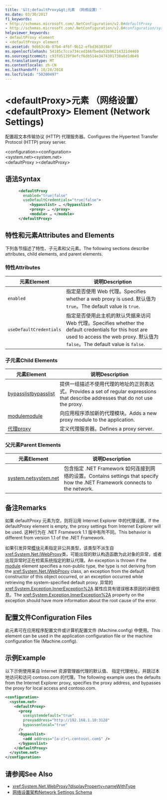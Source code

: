 ```yaml
---
title: '&lt;defaultProxy&gt;元素 （网络设置）'
ms.date: 03/30/2017
f1_keywords:
- http://schemas.microsoft.com/.NetConfiguration/v2.0#defaultProxy
- http://schemas.microsoft.com/.NetConfiguration/v2.0#configuration/system.net/defaultProxy
helpviewer_keywords:
- defaultProxy element
- <defaultProxy> element
ms.assetid: 9d663c4b-07b4-4f6f-9b12-efbd3630354f
ms.openlocfilehash: 54185c7cca734ced166fbe0a52b96214321d4469
ms.sourcegitcommit: c93fd5139f9efcf6db514e3474301738a6d1d649
ms.translationtype: MT
ms.contentlocale: zh-CN
ms.lasthandoff: 10/28/2018
ms.locfileid: "50200497"
---
```

# <a name="ltdefaultproxygt-element-network-settings"></a><span data-ttu-id="37f3d-102">&lt;defaultProxy&gt;元素 （网络设置）</span><span class="sxs-lookup"><span data-stu-id="37f3d-102">&lt;defaultProxy&gt; Element (Network Settings)</span></span>
<span data-ttu-id="37f3d-103">配置超文本传输协议 (HTTP) 代理服务器。</span><span class="sxs-lookup"><span data-stu-id="37f3d-103">Configures the Hypertext Transfer Protocol (HTTP) proxy server.</span></span>  
  
 <span data-ttu-id="37f3d-104">\<configuration></span><span class="sxs-lookup"><span data-stu-id="37f3d-104">\<configuration></span></span>  
<span data-ttu-id="37f3d-105">\<system.net></span><span class="sxs-lookup"><span data-stu-id="37f3d-105">\<system.net></span></span>  
<span data-ttu-id="37f3d-106">\<defaultProxy ></span><span class="sxs-lookup"><span data-stu-id="37f3d-106">\<defaultProxy></span></span>  
  
## <a name="syntax"></a><span data-ttu-id="37f3d-107">语法</span><span class="sxs-lookup"><span data-stu-id="37f3d-107">Syntax</span></span>  
  
```xml  
      <defaultProxy  
        enabled="true|false"  
        useDefaultCredentials="true|false">  
           <bypasslist> … </bypasslist>  
           <proxy> … </proxy>  
           <module> … </module>  
      </defaultProxy>
```  
  
## <a name="attributes-and-elements"></a><span data-ttu-id="37f3d-108">特性和元素</span><span class="sxs-lookup"><span data-stu-id="37f3d-108">Attributes and Elements</span></span>  
 <span data-ttu-id="37f3d-109">下列各节描述了特性、子元素和父元素。</span><span class="sxs-lookup"><span data-stu-id="37f3d-109">The following sections describe attributes, child elements, and parent elements.</span></span>  
  
### <a name="attributes"></a><span data-ttu-id="37f3d-110">特性</span><span class="sxs-lookup"><span data-stu-id="37f3d-110">Attributes</span></span>  
  
|<span data-ttu-id="37f3d-111">**元素**</span><span class="sxs-lookup"><span data-stu-id="37f3d-111">**Element**</span></span>|<span data-ttu-id="37f3d-112">**说明**</span><span class="sxs-lookup"><span data-stu-id="37f3d-112">**Description**</span></span>|  
|-----------------|---------------------|  
|`enabled`|<span data-ttu-id="37f3d-113">指定是否使用 Web 代理。</span><span class="sxs-lookup"><span data-stu-id="37f3d-113">Specifies whether a web proxy is used.</span></span> <span data-ttu-id="37f3d-114">默认值为 `true`。</span><span class="sxs-lookup"><span data-stu-id="37f3d-114">The default value is `true`.</span></span>|  
|`useDefaultCredentials`|<span data-ttu-id="37f3d-115">指定是否使用此主机的默认凭据来访问 Web 代理。</span><span class="sxs-lookup"><span data-stu-id="37f3d-115">Specifies whether the default credentials for this host are used to access the web proxy.</span></span> <span data-ttu-id="37f3d-116">默认值为 `false`。</span><span class="sxs-lookup"><span data-stu-id="37f3d-116">The default value is `false`.</span></span>|  
  
### <a name="child-elements"></a><span data-ttu-id="37f3d-117">子元素</span><span class="sxs-lookup"><span data-stu-id="37f3d-117">Child Elements</span></span>  
  
|<span data-ttu-id="37f3d-118">**元素**</span><span class="sxs-lookup"><span data-stu-id="37f3d-118">**Element**</span></span>|<span data-ttu-id="37f3d-119">**说明**</span><span class="sxs-lookup"><span data-stu-id="37f3d-119">**Description**</span></span>|  
|-----------------|---------------------|  
|[<span data-ttu-id="37f3d-120">bypasslist</span><span class="sxs-lookup"><span data-stu-id="37f3d-120">bypasslist</span></span>](../../../../../docs/framework/configure-apps/file-schema/network/bypasslist-element-network-settings.md)|<span data-ttu-id="37f3d-121">提供一组描述不使用代理的地址的正则表达式。</span><span class="sxs-lookup"><span data-stu-id="37f3d-121">Provides a set of regular expressions that describe addresses that do not use the proxy.</span></span>|  
|[<span data-ttu-id="37f3d-122">module</span><span class="sxs-lookup"><span data-stu-id="37f3d-122">module</span></span>](../../../../../docs/framework/configure-apps/file-schema/network/module-element-network-settings.md)|<span data-ttu-id="37f3d-123">向应用程序添加新的代理模块。</span><span class="sxs-lookup"><span data-stu-id="37f3d-123">Adds a new proxy module to the application.</span></span>|  
|[<span data-ttu-id="37f3d-124">代理</span><span class="sxs-lookup"><span data-stu-id="37f3d-124">proxy</span></span>](../../../../../docs/framework/configure-apps/file-schema/network/proxy-element-network-settings.md)|<span data-ttu-id="37f3d-125">定义代理服务器。</span><span class="sxs-lookup"><span data-stu-id="37f3d-125">Defines a proxy server.</span></span>|  
  
### <a name="parent-elements"></a><span data-ttu-id="37f3d-126">父元素</span><span class="sxs-lookup"><span data-stu-id="37f3d-126">Parent Elements</span></span>  
  
|<span data-ttu-id="37f3d-127">**元素**</span><span class="sxs-lookup"><span data-stu-id="37f3d-127">**Element**</span></span>|<span data-ttu-id="37f3d-128">**说明**</span><span class="sxs-lookup"><span data-stu-id="37f3d-128">**Description**</span></span>|  
|-----------------|---------------------|  
|[<span data-ttu-id="37f3d-129">system.net</span><span class="sxs-lookup"><span data-stu-id="37f3d-129">system.net</span></span>](../../../../../docs/framework/configure-apps/file-schema/network/system-net-element-network-settings.md)|<span data-ttu-id="37f3d-130">包含指定 .NET Framework 如何连接到网络的设置。</span><span class="sxs-lookup"><span data-stu-id="37f3d-130">Contains settings that specify how the .NET Framework connects to the network.</span></span>|  
  
## <a name="remarks"></a><span data-ttu-id="37f3d-131">备注</span><span class="sxs-lookup"><span data-stu-id="37f3d-131">Remarks</span></span>  
 <span data-ttu-id="37f3d-132">如果 defaultProxy 元素为空，则将沿用 Internet Explorer 中的代理设置。</span><span class="sxs-lookup"><span data-stu-id="37f3d-132">If the defaultProxy element is empty, the proxy settings from Internet Explorer will be used.</span></span> <span data-ttu-id="37f3d-133">这种行为在 .NET Framework 1.1 版中有所不同。</span><span class="sxs-lookup"><span data-stu-id="37f3d-133">This behavior is different from version 1.1 of the .NET Framework.</span></span>  
  
 <span data-ttu-id="37f3d-134">如果引发异常[模块](../../../../../docs/framework/configure-apps/file-schema/network/module-element-network-settings.md)元素指定非公共类型，该类型不派生自<xref:System.Net.IWebProxy>类，可能出现的默认构造函数为此对象的异常，或者出现异常时正在检索系统指定的默认代理。</span><span class="sxs-lookup"><span data-stu-id="37f3d-134">An exception is thrown if the [module](../../../../../docs/framework/configure-apps/file-schema/network/module-element-network-settings.md) element specifies a non-public type, the type is not deriving from the <xref:System.Net.IWebProxy> class, an exception from the default constructor of this object occurred, or an exception occurred while retrieving the system-specified default proxy.</span></span> <span data-ttu-id="37f3d-135">异常的 <xref:System.Exception.InnerException%2A> 属性应具有错误根本原因的详细信息。</span><span class="sxs-lookup"><span data-stu-id="37f3d-135">The <xref:System.Exception.InnerException%2A> property on the exception should have more information about the root cause of the error.</span></span>  
  
## <a name="configuration-files"></a><span data-ttu-id="37f3d-136">配置文件</span><span class="sxs-lookup"><span data-stu-id="37f3d-136">Configuration Files</span></span>  
 <span data-ttu-id="37f3d-137">此元素可在应用程序配置文件或计算机配置文件 (Machine.config) 中使用。</span><span class="sxs-lookup"><span data-stu-id="37f3d-137">This element can be used in the application configuration file or the machine configuration file (Machine.config).</span></span>  
  
## <a name="example"></a><span data-ttu-id="37f3d-138">示例</span><span class="sxs-lookup"><span data-stu-id="37f3d-138">Example</span></span>  
 <span data-ttu-id="37f3d-139">以下示例使用来自 Internet 资源管理器代理的默认值、 指定代理地址，并跳过本地访问和访问 contoso.com 的代理。</span><span class="sxs-lookup"><span data-stu-id="37f3d-139">The following example uses the defaults from the Internet Explorer proxy, specifies the proxy address, and bypasses the proxy for local access and contoso.com.</span></span>  
  
```xml  
<configuration>  
  <system.net>  
    <defaultProxy>  
      <proxy  
        usesystemdefault="true"  
        proxyaddress="http://192.168.1.10:3128"  
        bypassonlocal="true"  
      />  
      <bypasslist>  
        <add address="[a-z]+\.contoso\.com$" />  
      </bypasslist>  
    </defaultProxy>  
  </system.net>  
</configuration>  
```  
  
## <a name="see-also"></a><span data-ttu-id="37f3d-140">请参阅</span><span class="sxs-lookup"><span data-stu-id="37f3d-140">See Also</span></span>  
- <xref:System.Net.WebProxy?displayProperty=nameWithType>  
- [<span data-ttu-id="37f3d-141">网络设置架构</span><span class="sxs-lookup"><span data-stu-id="37f3d-141">Network Settings Schema</span></span>](../../../../../docs/framework/configure-apps/file-schema/network/index.md)
